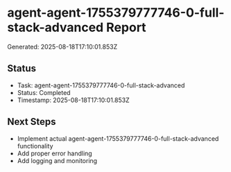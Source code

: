 # agent-agent-1755379777746-0-full-stack-advanced Report

Generated: 2025-08-18T17:10:01.853Z

## Status
- Task: agent-agent-1755379777746-0-full-stack-advanced
- Status: Completed
- Timestamp: 2025-08-18T17:10:01.853Z

## Next Steps
- Implement actual agent-agent-1755379777746-0-full-stack-advanced functionality
- Add proper error handling
- Add logging and monitoring
